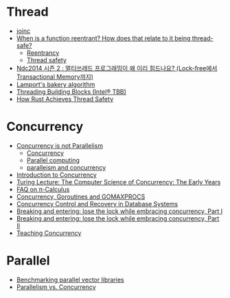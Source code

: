 Thread
======
* [joinc](http://www.joinc.co.kr/modules/moniwiki/wiki.php/Site/Thread)
* [When is a function reentrant? How does that relate to it being thread-safe?](http://www.quora.com/When-is-a-function-reentrant-How-does-that-relate-to-it-being-thread-safe)
  * [Reentrancy](http://en.wikipedia.org/wiki/Reentrancy_(computing))
  * [Thread safety](http://en.wikipedia.org/wiki/Thread_safety)
* [Ndc2014 시즌 2 : 멀티쓰레드 프로그래밍이 왜 이리 힘드나요? (Lock-free에서 Transactional Memory까지)](http://www.slideshare.net/zzapuno/ndc2014-2)
* [Lamport's bakery algorithm](https://en.m.wikipedia.org/wiki/Lamport%27s_bakery_algorithm)
* [Threading Building Blocks (Intel® TBB)](https://www.threadingbuildingblocks.org/)
* [How Rust Achieves Thread Safety](http://manishearth.github.io/blog/2015/05/30/how-rust-achieves-thread-safety/)

# Concurrency
* [Concurrency is not Parallelism](http://blog.golang.org/concurrency-is-not-parallelism)
  * [Concurrency](http://en.wikipedia.org/wiki/Concurrency_(computer_science))
  * [Parallel computing](http://en.wikipedia.org/wiki/Parallel_computing)
  * [paralleism and concurrency](http://skyul.tistory.com/263)
* [Introduction to Concurrency](http://cs.lmu.edu/~ray/notes/introconcurrency/)
* [Turing Lecture: The Computer Science of Concurrency: The Early Years](http://cacm.acm.org/magazines/2015/6/187316-turing-lecture-the-computer-science-of-concurrency/fulltext)
* [FAQ on π-Calculus](http://www.cs.cmu.edu/~wing/publications/Wing02a.pdf)
* [Concurrency, Goroutines and GOMAXPROCS](http://www.goinggo.net/2014/01/concurrency-goroutines-and-gomaxprocs.html?m=1)
* [Concurrency Control and Recovery in Database Systems](http://research.microsoft.com/en-us/people/philbe/ccontrol.aspx)
* [Breaking and entering: lose the lock while embracing concurrency, Part I](https://techblog.workiva.com/tech-blog/breaking-and-entering-lose-lock-while-embracing-concurrency-part-i)
* [Breaking and entering: lose the lock while embracing concurrency, Part II](https://techblog.workiva.com/tech-blog/breaking-and-entering-lose-lock-while-embracing-concurrency-part-ii)
* [Teaching Concurrency](http://research.microsoft.com/en-us/um/people/lamport/pubs/teaching-concurrency.pdf)

# Parallel
* [Benchmarking parallel vector libraries](http://arrayfire.com/benchmarking-parallel-vector-libraries/)
* [Parallelism vs. Concurrency](https://wiki.haskell.org/Parallelism_vs._Concurrency)